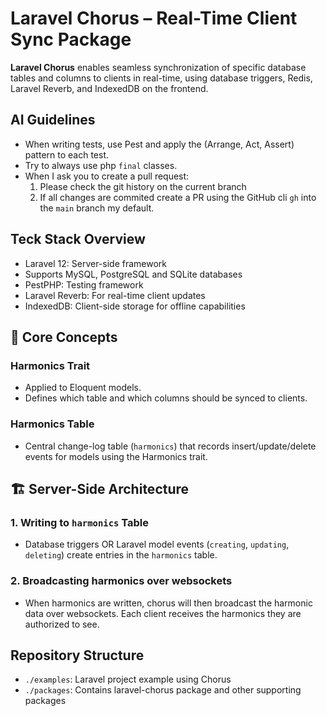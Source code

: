 # Laravel Chorus – Real-Time Client Sync Package

**Laravel Chorus** enables seamless synchronization of specific database tables and columns to clients in real-time, using database triggers, Redis, Laravel Reverb, and IndexedDB on the frontend.

## AI Guidelines
- When writing tests, use Pest and apply the (Arrange, Act, Assert) pattern to each test.
- Try to always use php `final` classes.
- When I ask you to create a pull request:
  1. Please check the git history on the current branch
  2. If all changes are commited create a PR using the GitHub cli `gh` into the `main` branch my default.

## Teck Stack Overview
- Laravel 12: Server-side framework
- Supports MySQL, PostgreSQL and SQLite databases
- PestPHP: Testing framework
- Laravel Reverb: For real-time client updates
- IndexedDB: Client-side storage for offline capabilities

## 🧩 Core Concepts

### Harmonics Trait
- Applied to Eloquent models.
- Defines which table and which columns should be synced to clients.

### Harmonics Table
- Central change-log table (`harmonics`) that records insert/update/delete events for models using the Harmonics trait.

## 🏗️ Server-Side Architecture

### 1. Writing to `harmonics` Table
- Database triggers OR Laravel model events (`creating`, `updating`, `deleting`) create entries in the `harmonics` table.

### 2. Broadcasting harmonics over websockets
- When harmonics are written, chorus will then broadcast the harmonic data over websockets. Each client receives the harmonics they are authorized to see.

## Repository Structure
- `./examples`: Laravel project example using Chorus
- `./packages`: Contains laravel-chorus package and other supporting packages

